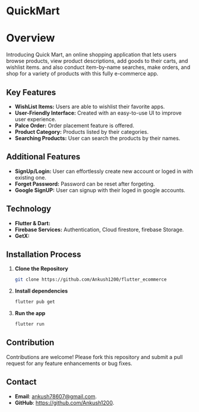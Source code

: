 # QuickMart

# Overview
Introducing Quick Mart, an online shopping application that lets users browse products, view product descriptions, add goods to their carts, and wishlist items. and also conduct item-by-name searches, make orders, and shop for a variety of products with this fully e-commerce app.

## Key Features
  - **WishList Items:** Users are able to wishlist their favorite apps.
  - **User-Friendly Interface:** Created with an easy-to-use UI to improve user experience.
  - **Palce Order:** Order placement feature is offered.
  - **Product Category:** Products listed by their categories.
  - **Searching Products:** User can search the products by their names.
 
## Additional Features
  - **SignUp/Login:** User can effortlessly create new account or loged in with existing one.
  - **Forget Password:** Password can be reset after forgeting.
  - **Google SignUP:** User can signup with their loged in google accounts.

## Technology
  - **Flutter & Dart:** 
  - **Firebase Services:** Authentication, Cloud firestore, firebase Storage.
  - **GetX:**


## Installation Process

1. **Clone the Repository**
   ```bash
   git clone https://github.com/Ankush1200/flutter_ecommerce

2. **Install dependencies**
   ```bash
   flutter pub get
3. **Run the app**
   ```bash
   flutter run

## Contribution
Contributions are welcome! Please fork this repository and submit a pull request for any feature enhancements or bug fixes.

## Contact
- **Email**: ankush78607@gmail.com.
- **GitHub**: https://github.com/Ankush1200.
